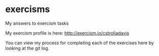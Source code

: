 # exercisms
My answers to exercism tasks

My exercism profile is here: http://exercism.io/cstroliadavis

You can view my process for completing each of the exercises here by looking at the git log.
